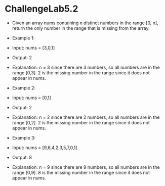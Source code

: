 # ChallengeLab5.2

- Given an array nums containing n distinct numbers in the range [0, n], return the only number in the range that is missing from the array.

- Example 1:
- Input: nums = [3,0,1]
- Output: 2
- Explanation: n = 3 since there are 3 numbers, so all numbers are in the range [0,3]. 2 is the missing number in the range since it does not appear in nums.

- Example 2:
- Input: nums = [0,1]
- Output: 2
- Explanation: n = 2 since there are 2 numbers, so all numbers are in the range [0,2]. 2 is the missing number in the range since it does not appear in nums.

- Example 3:
- Input: nums = [9,6,4,2,3,5,7,0,1]
- Output: 8
- Explanation: n = 9 since there are 9 numbers, so all numbers are in the range [0,9]. 8 is the missing number in the range since it does not appear in nums.